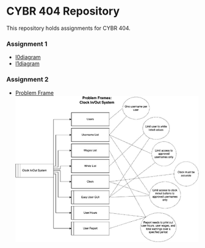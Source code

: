 
# CYBR 404 Repository

This repository holds assignments for CYBR 404.

### Assignment 1
* [l0diagram](https://github.com/gettingera/CYBR-404/blob/main/Assignments/Assignment1/webscraperl0.jpg)
* [l1diagram](https://github.com/gettingera/CYBR-404/blob/main/Assignments/Assignment1/webscraperl1.jpg)

### Assignment 2
* [Problem Frame](https://github.com/gettingera/CYBR-404/blob/main/Assignments/Assignment%202/Homework2.md)
![problemframe](https://github.com/gettingera/CYBR-404/blob/main/Assignments/Assignment%202/ProblemFrames.jpg)
